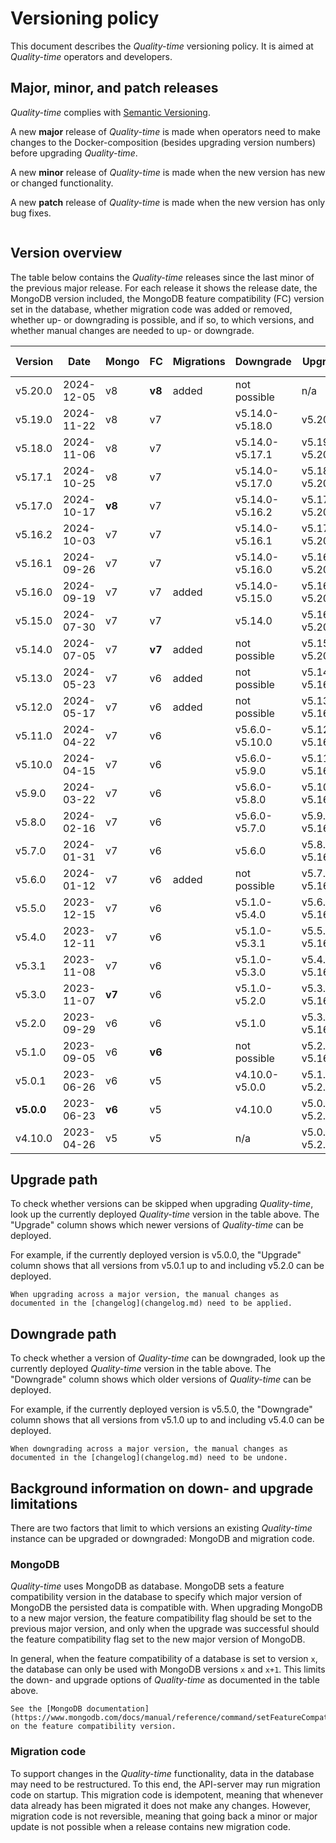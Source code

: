 # Versioning policy

This document describes the *Quality-time* versioning policy. It is aimed at *Quality-time* operators and developers.

## Major, minor, and patch releases

*Quality-time* complies with [Semantic Versioning](https://semver.org/spec/v2.0.0.html).

A new **major** release of *Quality-time* is made when operators need to make changes to the Docker-composition (besides upgrading version numbers) before upgrading *Quality-time*.

A new **minor** release of *Quality-time* is made when the new version has new or changed functionality.

A new **patch** release of *Quality-time* is made when the new version has only bug fixes.

```{index} MongoDB
```

## Version overview

The table below contains the *Quality-time* releases since the last minor of the previous major release. For each release it shows the release date, the MongoDB version included, the MongoDB feature compatibility (FC) version set in the database, whether migration code was added or removed, whether up- or downgrading is possible, and if so, to which versions, and whether manual changes are needed to up- or downgrade.

| Version    | Date         | Mongo  | FC     | Migrations | Downgrade       | Upgrade         | Manual changes |
|------------|--------------|--------|--------|------------|-----------------|-----------------|----------------|
| v5.20.0    | 2024-12-05   | v8     | **v8** | added      | not possible    | n/a             | no             |
| v5.19.0    | 2024-11-22   | v8     | v7     |            | v5.14.0-v5.18.0 | v5.20.0         | no             |
| v5.18.0    | 2024-11-06   | v8     | v7     |            | v5.14.0-v5.17.1 | v5.19.0-v5.20.0 | no             |
| v5.17.1    | 2024-10-25   | v8     | v7     |            | v5.14.0-v5.17.0 | v5.18.0-v5.20.0 | no             |
| v5.17.0    | 2024-10-17   | **v8** | v7     |            | v5.14.0-v5.16.2 | v5.17.1-v5.20.0 | no             |
| v5.16.2    | 2024-10-03   | v7     | v7     |            | v5.14.0-v5.16.1 | v5.17.0-v5.20.0 | no             |
| v5.16.1    | 2024-09-26   | v7     | v7     |            | v5.14.0-v5.16.0 | v5.16.2-v5.20.0 | no             |
| v5.16.0    | 2024-09-19   | v7     | v7     | added      | v5.14.0-v5.15.0 | v5.16.1-v5.20.0 | no             |
| v5.15.0    | 2024-07-30   | v7     | v7     |            | v5.14.0         | v5.16.0-v5.20.0 | no             |
| v5.14.0    | 2024-07-05   | v7     | **v7** | added      | not possible    | v5.15.0-v5.20.0 | no             |
| v5.13.0    | 2024-05-23   | v7     | v6     | added      | not possible    | v5.14.0-v5.16.2 | no             |
| v5.12.0    | 2024-05-17   | v7     | v6     | added      | not possible    | v5.13.0-v5.16.2 | no             |
| v5.11.0    | 2024-04-22   | v7     | v6     |            | v5.6.0-v5.10.0  | v5.12.0-v5.16.2 | no             |
| v5.10.0    | 2024-04-15   | v7     | v6     |            | v5.6.0-v5.9.0   | v5.11.0-v5.16.2 | no             |
| v5.9.0     | 2024-03-22   | v7     | v6     |            | v5.6.0-v5.8.0   | v5.10.0-v5.16.2 | no             |
| v5.8.0     | 2024-02-16   | v7     | v6     |            | v5.6.0-v5.7.0   | v5.9.0-v5.16.2  | no             |
| v5.7.0     | 2024-01-31   | v7     | v6     |            | v5.6.0          | v5.8.0-v5.16.2  | no             |
| v5.6.0     | 2024-01-12   | v7     | v6     | added      | not possible    | v5.7.0-v5.16.2  | no             |
| v5.5.0     | 2023-12-15   | v7     | v6     |            | v5.1.0-v5.4.0   | v5.6.0-v5.16.2  | no             |
| v5.4.0     | 2023-12-11   | v7     | v6     |            | v5.1.0-v5.3.1   | v5.5.0-v5.16.2  | no             |
| v5.3.1     | 2023-11-08   | v7     | v6     |            | v5.1.0-v5.3.0   | v5.4.0-v5.16.2  | no             |
| v5.3.0     | 2023-11-07   | **v7** | v6     |            | v5.1.0-v5.2.0   | v5.3.1-v5.16.2  | no             |
| v5.2.0     | 2023-09-29   | v6     | v6     |            | v5.1.0          | v5.3.0-v5.16.2  | no             |
| v5.1.0     | 2023-09-05   | v6     | **v6** |            | not possible    | v5.2.0-v5.16.2  | no             |
| v5.0.1     | 2023-06-26   | v6     | v5     |            | v4.10.0-v5.0.0  | v5.1.0-v5.2.0   | no             |
| **v5.0.0** | 2023-06-23   | **v6** | v5     |            | v4.10.0         | v5.0.1-v5.2.0   | **yes**        |
| v4.10.0    | 2023-04-26   | v5     | v5     |            | n/a             | v5.0.0-v5.2.0   | no             |

## Upgrade path

To check whether versions can be skipped when upgrading *Quality-time*, look up the currently deployed *Quality-time* version in the table above. The "Upgrade" column shows which newer versions of *Quality-time* can be deployed.

For example, if the currently deployed version is v5.0.0, the "Upgrade" column shows that all versions from v5.0.1 up to and including v5.2.0 can be deployed.

```{warning}
When upgrading across a major version, the manual changes as documented in the [changelog](changelog.md) need to be applied.
```

## Downgrade path

To check whether a version of *Quality-time* can be downgraded, look up the currently deployed *Quality-time* version in the table above. The "Downgrade" column shows which older versions of *Quality-time* can be deployed.

For example, if the currently deployed version is v5.5.0, the "Downgrade" column shows that all versions from v5.1.0 up to and including v5.4.0 can be deployed.

```{warning}
When downgrading across a major version, the manual changes as documented in the [changelog](changelog.md) need to be undone.
```

## Background information on down- and upgrade limitations

There are two factors that limit to which versions an existing *Quality-time* instance can be upgraded or downgraded: MongoDB and migration code.

### MongoDB

*Quality-time* uses MongoDB as database. MongoDB sets a feature compatibility version in the database to specify which major version of MongoDB the persisted data is compatible with. When upgrading MongoDB to a new major version, the feature compatibility flag should be set to the previous major version, and only when the upgrade was successful should the feature compatibility flag set to the new major version of MongoDB.

In general, when the feature compatibility of a database is set to version `x`, the database can only be used with MongoDB versions `x` and `x+1`. This limits the down- and upgrade options of *Quality-time* as documented in the table above.

```{seealso}
See the [MongoDB documentation](https://www.mongodb.com/docs/manual/reference/command/setFeatureCompatibilityVersion/) on the feature compatibility version.
```

### Migration code

To support changes in the *Quality-time* functionality, data in the database may need to be restructured. To this end, the API-server may run migration code on startup. This migration code is idempotent, meaning that whenever data already has been migrated it does not make any changes. However, migration code is not reversible, meaning that going back a minor or major update is not possible when a release contains new migration code.
